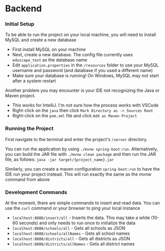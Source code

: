 # Backend

### Initial Setup
To be able to run the project on your local machine, you will need to install MySQL and create a new database
- First install MySQL on your machine
- Next, create a new database. The config file currently uses `eduscape_test` as the database name
- Edit `application.properties` in the `/resources` folder to use your MySQL username and password (and database if you used a different name)
- Make sure your database is running! On Windows, MySQL may not start after a system restart

Another problem you may encounter is your IDE not recognizing the Java or Maven project.
- This works for IntelliJ. I'm not sure how the process works with VSCode
- Right-click on the `java` then click `Mark Directory as -> Sources Root`
- Right-click on the `pom.xml` file and click `Add as Maven Project`

### Running the Project
First navigate to the terminal and enter the project's `/server` directory.

You can run the application by using `./mvnw spring-boot:run`.
Alternatively, you can build the JAR file with `./mvnw clean package`
and then run the JAR file, as follows: `java -jar target/{project_name}.jar`

Similarly, you can create a maven configuration `spring-boot:run` to have the IDE run your project instead. This will run exactly the same as the mvnw command from above

### Development Commands
At the moment, there are simple commands to insert and read data. You can use the `curl` command or your browser to ping your local instance
- `localhost:8080/insert/all` - Inserts the data. This may take a while (10-60 seconds) and only needs to run once to initialize the data
- `localhost:8080/schools/all` - Gets all schools as JSON
- `localhost:8080/schools/allNames` - Gets all school names
- `localhost:8080/districts/all` - Gets all districts as JSON
- `localhost:8080/districts/allNames` - Gets all district names
